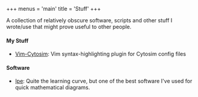 +++
menus = 'main'
title = 'Stuff'
+++

A collection of relatively obscure software, scripts and other stuff I wrote/use that might prove useful to other people.

#### My Stuff

- [Vim-Cytosim](https://github.com/KrishnaIyerVS/vim-cytosim): Vim syntax-highlighting plugin for Cytosim config files

#### Software

- [Ipe](https://ipe.otfried.org/): Quite the learning curve, but one of the best software I've used for quick mathematical diagrams.
